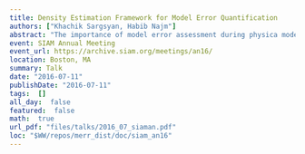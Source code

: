 ```yaml
---
title: Density Estimation Framework for Model Error Quantification
authors: ["Khachik Sargsyan, Habib Najm"]
abstract: "The importance of model error assessment during physica model calibration is widely recognized. We highlight the challenges arising in conventional statistical methods accounting for model error, and develop a density estimation framework to quantify and propagate uncertainties due to model errors in presence of sparse and noisy data. The reformulated calibration problem is then tackled with Bayesian techniques. We demonstrate the key strengths of the method on synthetic cases and on a few practical applications."
event: SIAM Annual Meeting
event_url: https://archive.siam.org/meetings/an16/
location: Boston, MA
summary: Talk
date: "2016-07-11"
publishDate: "2016-07-11"
tags:  []
all_day:  false
featured:  false
math:  true
url_pdf: "files/talks/2016_07_siaman.pdf"
loc: "$WW/repos/merr_dist/doc/siam_an16"
---
```

